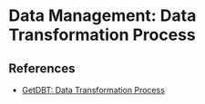 # Data Management: Data Transformation Process

## References

* [GetDBT: Data Transformation Process](https://www.getdbt.com/blog/data-transformation-process)
